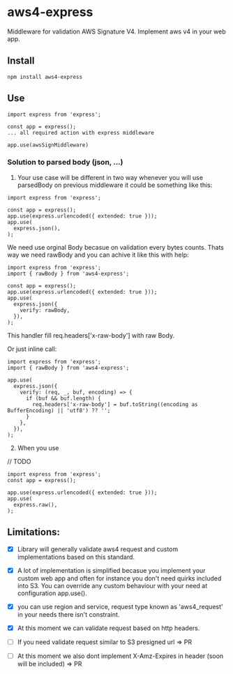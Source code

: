 # aws4-express
Middleware for validation AWS Signature V4. Implement aws v4 in your web app.

## Install


```
npm install aws4-express
```

## Use

```
import express from 'express';

const app = express();
... all required action with express middleware

app.use(awsSignMiddleware)
```

### Solution to parsed body (json, ...)

1. Your use case will be different in two way whenever you will use parsedBody on previous middleware it could be something like this:

```
import express from 'express';

const app = express();
app.use(express.urlencoded({ extended: true }));
app.use(
  express.json(),
);
```

We need use orginal Body becasue on validation every bytes counts. Thats way we need rawBody and you can achive it like this with help:

```
import express from 'express';
import { rawBody } from 'aws4-express';

const app = express();
app.use(express.urlencoded({ extended: true }));
app.use(
  express.json({
    verify: rawBody,
  }),
);
```

This handler fill req.headers['x-raw-body'] with raw Body.

Or just inline call:

```
import express from 'express';
import { rawBody } from 'aws4-express';

app.use(
  express.json({
    verify: (req, _, buf, encoding) => {
      if (buf && buf.length) {
        req.headers['x-raw-body'] = buf.toString((encoding as BufferEncoding) || 'utf8') ?? '';
      }
    },
  }),
);
```

2. When you use

// TODO

```
import express from 'express';
const app = express();

app.use(express.urlencoded({ extended: true }));
app.use(
  express.raw(),
);
```



## Limitations:

- [x] Library will generally validate aws4 request and custom implementations based on this standard.
- [x] A lot of implementation is simplified becasue you implement your custom web app and often for instance you don't need quirks included into S3. You can override any custom behaviour with your need at configuration app.use().
-[x] you can use region and service, request type known as 'aws4_request' in your needs there isn't constraint.
- [x] At this moment we can validate request based on http headers.
- [ ] If you need validate request similar to S3 presigned url => PR
- [ ] At this moment we also dont implement X-Amz-Expires in header (soon will be included) => PR


